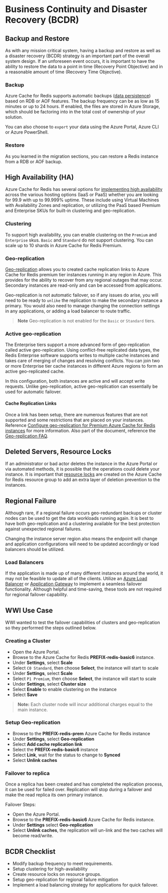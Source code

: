 # Business Continuity and Disaster Recovery (BCDR)

## Backup and Restore

As with any mission critical system, having a backup and restore as well as a disaster recovery (BCDR) strategy is an important part of the overall system design. If an unforeseen event occurs, it is important to have the ability to restore the data to a point in time (Recovery Point Objective) and in a reasonable amount of time (Recovery Time Objective).

### Backup

Azure Cache for Redis supports automatic backups ([data persistence](https://redis.io/topics/persistence)) based on RDB or AOF features.  The backup frequency can be as low as 15 minutes or up to 24 hours. If enabled, the files are stored in Azure Storage, which should be factoring into in the total cost of ownership of your solution.

You can also choose to `export` your data using the Azure Portal, Azure CLI or Azure PowerShell.

### Restore

As you learned in the migration sections, you can restore a Redis instance from a RDB or AOF backup.

## High Availability (HA)

Azure Cache for Redis has several options for [implementing high availability](https://docs.microsoft.com/en-us/azure/azure-cache-for-redis/cache-high-availability) across the various hosting options (IaaS or PaaS) whether you are looking for 99.9 with up to 99.999% uptime.  These include using Virtual Machines with Availability Zones and replication, or utilizing the PaaS based Premium and Enterprise SKUs for built-in clustering and geo-replication.

### Clustering

To support high availability, you can enable clustering on the `Premium` and `Enterprise` skus.  `Basic` and `Standard` do not support clustering.  You can scale up to 10 shards in Azure Cache for Redis Premium.

### Geo-replication

[Geo-replication](https://docs.microsoft.com/en-us/dotnet/architecture/microservices/implement-resilient-applications/implement-retries-exponential-backoff) allows you to created cache replication links to Azure Cache for Redis premium tier instances running in any region in Azure.  This provides for the ability to recover from any regional outages that may occur. Secondary instances are read-only and can be accessed from applications.

Geo-replication is not automatic failover, so if any issues do arise, you will need to be ready to `unlike` the replication to make the secondary instance a primary.  You would also need to manage changing the connection settings in any applications, or adding a load balancer to route traffic.

> **Note** Geo-replication is not enabled for the `Basic` or `Standard` tiers.

### Active geo-replication

The Enterprise tiers support a more advanced form of geo-replication called active geo-replication. Using conflict-free replicated data types, the Redis Enterprise software supports writes to multiple cache instances and takes care of merging of changes and resolving conflicts. You can join two or more Enterprise tier cache instances in different Azure regions to form an active geo-replicated cache.

In this configuration, both instances are active and will accept write requests.  Unlike geo-replication, active geo-replication can essentially be used for automatic failover.

#### Cache Replication Links

Once a link has been setup, there are numerous features that are not supported and some restrictions that are placed on your instances.  Reference [Configure geo-replication for Premium Azure Cache for Redis instances](https://docs.microsoft.com/en-us/azure/azure-cache-for-redis/cache-how-to-geo-replication) for more information.  Also part of the document, reference the [Geo-replication FAQ](https://docs.microsoft.com/en-us/azure/azure-cache-for-redis/cache-how-to-geo-replication#geo-replication-faq).

## Deleted Servers, Resource Locks

If an administrator or bad actor deletes the instance in the Azure Portal or via automated methods, it is possible that the operations could delete your instance. It is important that [resource locks](https://docs.microsoft.com/en-us/azure/azure-resource-manager/management/lock-resources) are created on the Azure Cache for Redis resource group to add an extra layer of deletion prevention to the instances.

## Regional Failure

Although rare, if a regional failure occurs geo-redundant backups or cluster nodes can be used to get the data workloads running again. It is best to have both geo-replication and a clustering available for the best protection against unexpected regional failures.

Changing the instance server region also means the endpoint will change and application configurations will need to be updated accordingly or load balancers should be utilized.

### Load Balancers

If the application is made up of many different instances around the world, it may not be feasible to update all of the clients. Utilize an [Azure Load Balancer](https://docs.microsoft.com/en-us/azure/load-balancer/load-balancer-overview) or [Application Gateway](https://docs.microsoft.com/en-us/azure/application-gateway/overview) to implement a seamless failover functionality. Although helpful and time-saving, these tools are not required for regional failover capability.

## WWI Use Case

WWI wanted to test the failover capabilities of clusters and geo-replication so they performed the steps outlined below.

### Creating a Cluster

- Open the Azure Portal.
- Browse to the Azure Cache for Redis **PREFIX-redis-basic6** instance.
- Under **Settings**, select **Scale**
- Select `C0 Standard`, then choose **Select**, the instance will start to scale
- Under **Settings**, select **Scale**
- Select `P1 Premium`, then choose **Select**, the instance will start to scale
- Under **Settings**, select **Cluster size**
- Select **Enable** to enable clustering on the instance
- Select **Save**

> **Note:** Each cluster node will incur additional charges equal to the main instance.

### Setup Geo-replication

- Browse to the **PREFIX-redis-prem** Azure Cache for Redis instance
- Under **Settings**, select **Geo-replication**
- Select **Add cache replication link**
- Select the **PREFIX-redis-basic6** instance
- Select **Link**, wait for the status to change to **Synced**
- Select **Unlink caches**

### Failover to replica

Once a replica has been created and has completed the replication process, it can be used for failed over. Replication will stop during a failover and make the read replica its own primary instance.

Failover Steps:

- Open the Azure Portal.
- Browse to the **PREFIX-redis-basic6** Azure Cache for Redis instance.
- Under **Settings** select **Geo-replication**
- Select **Unlink caches**, the replication will un-link and the two caches will become read/write.

## BCDR Checklist

- Modify backup frequency to meet requirements.
- Setup clustering for high-availability
- Create resource locks on resource groups.
- Setup geo-replication for regional failure mitigation
- Implement a load balancing strategy for applications for quick failover.
